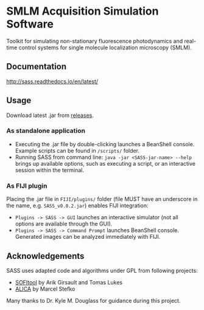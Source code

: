 # SMLM Acquisition Simulation Software

Toolkit for simulating non-stationary fluorescence photodynamics and
real-time control systems for single molecule localization microscopy
(SMLM).

## Documentation

http://sass.readthedocs.io/en/latest/

## Usage
Download latest .jar from [releases].
### As standalone application
 - Executing the .jar file by double-clicking launches a BeanShell console. Example scripts can be found in `/scripts/` folder.
 - Running SASS from command line: `java -jar <SASS-jar-name> --help` brings up available options, such as executing a script, or an interactive session within the terminal.
 
### As FIJI plugin
Placing the .jar file in `FIJI/plugins/` folder (file MUST have an underscore in the name, e.g. `SASS_v0.0.2.jar`) enables FIJI integration:
 - `Plugins -> SASS -> GUI` launches an interactive simulator (not all options are available through the GUI).
 - `Plugins -> SASS -> Command Prompt` launches BeanShell console. Generated images can be analyzed immediately with FIJI.

## Acknowledgements
SASS uses adapted code and algorithms under GPL from following projects:
 - [SOFItool](https://github.com/lob-epfl/sofitool) by Arik Girsault and Tomas Lukes
 - [ALICA](https://github.com/MStefko/ALICA) by Marcel Stefko
 
 
 Many thanks to Dr. Kyle M. Douglass for guidance during this project.

[Releases]: https://github.com/MStefko/SASS/releases
